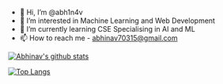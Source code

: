 - 👋 Hi, I’m @abh1n4v
- 👀 I’m interested in Machine Learning and Web Development
- 🌱 I’m currently learning CSE Specialising in AI and ML
- 📫 How to reach me -  abhinav70315@gmail.com

<!---
abh1n4v/abh1n4v is a ✨ special ✨ repository because its `README.md` (this file) appears on your GitHub profile.
You can click the Preview link to take a look at your changes.
--->
[![Abhinav's github stats](https://github-readme-stats.vercel.app/api?username=abh1n4v&count_private=true&show_icons=true&theme=nightowl&hide_rank=false)](https://github.com/anuraghazra/github-readme-stats)

[![Top Langs](https://github-readme-stats.vercel.app/api/top-langs/?username=abh1n4v&layout=compact&theme=nightowl)](https://github.com/anuraghazra/github-readme-stats)
